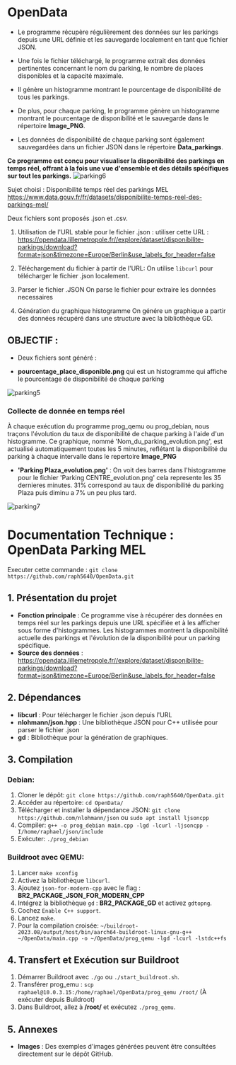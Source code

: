 # OpenData

- Le programme récupère régulièrement des données sur les parkings depuis une URL définie et les sauvegarde localement en tant que fichier JSON.

- Une fois le fichier téléchargé, le programme extrait des données pertinentes concernant le nom du parking, le nombre de places disponibles et la capacité maximale.

- Il génère un histogramme montrant le pourcentage de disponibilité de tous les parkings.

- De plus, pour chaque parking, le programme génère un histogramme montrant le pourcentage de disponibilité et le sauvegarde dans le répertoire **Image_PNG**.

- Les données de disponibilité de chaque parking sont également sauvegardées dans un fichier JSON dans le répertoire **Data_parkings**.

**Ce programme est conçu pour visualiser la disponibilité des parkings en temps réel, offrant à la fois une vue d'ensemble et des détails spécifiques sur tout les parkings.**
![parking6](https://github.com/raph5640/OpenData/assets/140059828/6d3a7900-30b2-4740-8809-f76cad3799ef)


Sujet choisi : Disponibilité temps réel des parkings MEL
https://www.data.gouv.fr/fr/datasets/disponibilite-temps-reel-des-parkings-mel/

Deux fichiers sont proposés .json et .csv. 

1) Utilisation de l'URL stable pour le fichier .json : 
utiliser cette URL : https://opendata.lillemetropole.fr//explore/dataset/disponibilite-parkings/download?format=json&timezone=Europe/Berlin&use_labels_for_header=false

2) Téléchargement du fichier à partir de l'URL: 
On utilise `libcurl` pour télécharger le fichier .json localement.

3) Parser le fichier .JSON
On parse le fichier pour extraire les données necessaires 

4) Génération du graphique histogramme
On génére un graphique a partir des données récupéré dans une structure avec la bibliothèque GD.

## OBJECTIF : 
- Deux fichiers sont généré : 

- **pourcentage_place_disponible.png** qui est un histogramme qui affiche le pourcentage de disponibilité de chaque parking

![parking5](https://github.com/raph5640/OpenData/assets/140059828/fa265f8f-657a-4e08-ab75-4ef668ea252e)

### Collecte de donnée en temps réel

À chaque exécution du programme prog_qemu ou prog_debian, nous traçons l'évolution du taux de disponibilité de chaque parking à l'aide d'un histogramme. Ce graphique, nommé 'Nom_du_parking_evolution.png', est actualisé automatiquement toutes les 5 minutes, reflétant la disponibilité du parking à chaque intervalle dans le repertoire **Image_PNG**

- **'Parking Plaza_evolution.png'** : On voit des barres dans l'histogramme pour le fichier 'Parking CENTRE_evolution.png' cela represente les 35 dernieres minutes. 31% correspond au taux de disponibilité du parking Plaza puis diminu a 7% un peu plus tard.

![parking7](https://github.com/raph5640/OpenData/assets/140059828/26d9d25b-864b-4c3d-a0a3-0f20eb788ccc)



# Documentation Technique : OpenData Parking MEL

Executer cette commande : `git clone https://github.com/raph5640/OpenData.git`

## 1. Présentation du projet

- **Fonction principale** : Ce programme vise à récupérer des données en temps réel sur les parkings depuis une URL spécifiée et à les afficher sous forme d'histogrammes. Les histogrammes montrent la disponibilité actuelle des parkings et l'évolution de la disponibilité pour un parking spécifique.
- **Source des données** : https://opendata.lillemetropole.fr//explore/dataset/disponibilite-parkings/download?format=json&timezone=Europe/Berlin&use_labels_for_header=false

## 2. Dépendances 

- **libcurl** : Pour télécharger le fichier .json depuis l'URL
- **nlohmann/json.hpp** : Une bibliothèque JSON pour C++ utilisée pour parser le fichier .json
- **gd** : Bibliothèque pour la génération de graphiques.

## 3. Compilation

### Debian:

1. Cloner le dépôt: `git clone https://github.com/raph5640/OpenData.git`
2. Accéder au répertoire: `cd OpenData/`
3. Télécharger et installer la dépendance JSON: `git clone https://github.com/nlohmann/json` ou `sudo apt install ljsoncpp`
4. Compiler: `g++ -o prog_debian main.cpp -lgd -lcurl -ljsoncpp -I/home/raphael/json/include`
5. Exécuter: `./prog_debian`

### Buildroot avec QEMU:

1. Lancer `make xconfig`
2. Activez la bibliothèque `libcurl`.
3. Ajoutez `json-for-modern-cpp` avec le flag : **BR2_PACKAGE_JSON_FOR_MODERN_CPP**
4. Intégrez la bibliothèque `gd` : **BR2_PACKAGE_GD** et activez `gdtopng`.
5. Cochez `Enable C++ support`.
6. Lancez `make`.
7. Pour la compilation croisée: `~/buildroot-2023.08/output/host/bin/aarch64-buildroot-linux-gnu-g++ ~/OpenData/main.cpp -o ~/OpenData/prog_qemu -lgd -lcurl -lstdc++fs`

## 4. Transfert et Exécution sur Buildroot

1. Démarrer Buildroot avec `./go` ou `./start_buildroot.sh`.
2. Transférer prog_emu : `scp raphael@10.0.3.15:/home/raphael/OpenData/prog_qemu /root/` (À exécuter depuis Buildroot)
3. Dans Buildroot, allez à **/root/** et exécutez `./prog_qemu`.

## 5. Annexes

- **Images** : Des exemples d'images générées peuvent être consultées directement sur le dépôt GitHub.
